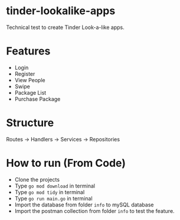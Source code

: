 # tinder-lookalike-apps

Technical test to create Tinder Look-a-like apps.

# Features

- Login
- Register
- View People
- Swipe
- Package List
- Purchase Package

# Structure

Routes -> Handlers -> Services -> Repositories

# How to run (From Code)

- Clone the projects
- Type `go mod download` in terminal
- Type `go mod tidy` in terminal
- Type `go run main.go` in terminal
- Import the database from folder `info` to mySQL database
- Import the postman collection from folder `info` to test the feature.
